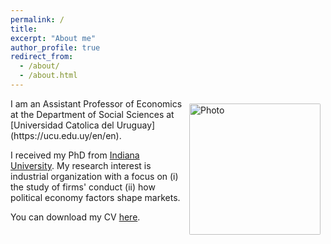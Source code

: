 ```yaml
---
permalink: /
title: 
excerpt: "About me"
author_profile: true
redirect_from: 
  - /about/
  - /about.html
---
```


<img align="right" src="https://josempazymino.github.io/images/personal1.jpg" alt="Photo" style="width: 210px; border-radius: 10px; padding: 8px 8px 8px 8px"/>
I am an Assistant Professor of Economics at the Department of Social Sciences at [Universidad Catolica del Uruguay](https://ucu.edu.uy/en/en). 

I received my PhD from [Indiana University](https://economics.indiana.edu/). My research interest is industrial organization with a focus on (i) the study of firms' conduct (ii) how political economy factors shape markets. 

You can download my CV [here](https://josempazymino.github.io/files/cv_jmpm_en.pdf).

<!-- Powered by <a href="http://jekyllrb.com" rel="nofollow">Jekyll</a> &amp; <a href="https://github.com/academicpages/academicpages.github.io">AcademicPages</a>, a fork of <a href="https://mademistakes.com/work/minimal-mistakes-jekyll-theme/" rel="nofollow">Minimal Mistakes</a>. Hosted on GitHub Pages. -->
